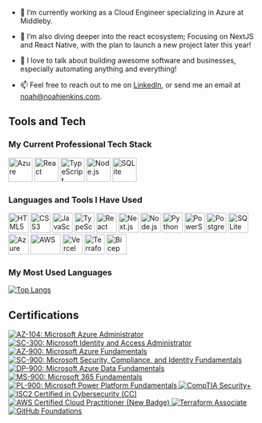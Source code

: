 - 🔭 I’m currently working as a Cloud Engineer specializing in Azure at Middleby. 

- 🌱 I’m also diving deeper into the react ecosystem; Focusing on NextJS and React Native, with the plan to launch a new project later this year! 

- 💬 I love to talk about building awesome software and businesses, especially automating anything and everything! 

- 📫 Feel free to reach out to me on [LinkedIn](https://www.linkedin.com/in/noah-jenkins/), or send me an email at [noah@noahjenkins.com](mailto:noah@noahjenkins.com).

## Tools and Tech

### My Current Professional Tech Stack

<p align="left">
  <img src="https://cdn.jsdelivr.net/gh/devicons/devicon/icons/azure/azure-original.svg" alt="Azure" width="48" height="48"/>
  <img src="https://cdn.jsdelivr.net/gh/devicons/devicon/icons/react/react-original.svg" alt="React" width="48" height="48"/>
  <img src="https://cdn.jsdelivr.net/gh/devicons/devicon/icons/typescript/typescript-original.svg" alt="TypeScript" width="48" height="48"/>
  <img src="https://cdn.jsdelivr.net/gh/devicons/devicon/icons/nodejs/nodejs-original.svg" alt="Node.js" width="48" height="48"/>
  <img src="https://cdn.jsdelivr.net/gh/devicons/devicon/icons/sqlite/sqlite-original.svg" alt="SQLite" width="48" height="48"/>
</p>

### Languages and Tools I Have Used

<p align="left">
  <img src="https://cdn.jsdelivr.net/gh/devicons/devicon/icons/html5/html5-original.svg" alt="HTML5" width="40" height="40"/>
  <img src="https://cdn.jsdelivr.net/gh/devicons/devicon/icons/css3/css3-original.svg" alt="CSS3" width="40" height="40"/>
  <img src="https://cdn.jsdelivr.net/gh/devicons/devicon/icons/javascript/javascript-original.svg" alt="JavaScript" width="40" height="40"/>
  <img src="https://cdn.jsdelivr.net/gh/devicons/devicon/icons/typescript/typescript-original.svg" alt="TypeScript" width="40" height="40"/>
  <img src="https://cdn.jsdelivr.net/gh/devicons/devicon/icons/react/react-original.svg" alt="React" width="40" height="40"/>
  <img src="https://cdn.jsdelivr.net/gh/devicons/devicon/icons/nextjs/nextjs-original.svg" alt="Next.js" width="40" height="40"/>
  <img src="https://cdn.jsdelivr.net/gh/devicons/devicon/icons/nodejs/nodejs-original.svg" alt="Node.js" width="40" height="40"/>
  <img src="https://cdn.jsdelivr.net/gh/devicons/devicon/icons/python/python-original.svg" alt="Python" width="40" height="40"/>
  <img src="https://cdn.jsdelivr.net/gh/devicons/devicon/icons/powershell/powershell-original.svg" alt="PowerShell" width="40" height="40"/>
  <img src="https://cdn.jsdelivr.net/gh/devicons/devicon/icons/postgresql/postgresql-original.svg" alt="PostgreSQL" width="40" height="40"/>
  <img src="https://cdn.jsdelivr.net/gh/devicons/devicon/icons/sqlite/sqlite-original.svg" alt="SQLite" width="40" height="40"/>
  <img src="https://cdn.jsdelivr.net/gh/devicons/devicon/icons/azure/azure-original.svg" alt="Azure" width="40" height="40"/>
  <img src="https://upload.wikimedia.org/wikipedia/commons/9/93/Amazon_Web_Services_Logo.svg" alt="AWS" width="60" height="40"/>
  <img src="https://cdn.jsdelivr.net/gh/devicons/devicon/icons/vercel/vercel-original.svg" alt="Vercel" width="40" height="40"/>
  <img src="https://cdn.jsdelivr.net/gh/devicons/devicon/icons/terraform/terraform-original.svg" alt="Terraform" width="40" height="40"/>
  <img src="https://ms-azuretools.gallerycdn.vsassets.io/extensions/ms-azuretools/visualstudiobicep/0.36.1.42791/1748626478444/Microsoft.VisualStudio.Services.Icons.Default" alt="Bicep" width="40" height="40"/>
</p>

### My Most Used Languages

<a href="https://github.com/anuraghazra/github-readme-stats">
  <img src="https://github-readme-stats.vercel.app/api/top-langs/?username=noahjenkins&layout=donut&hide=css,html&langs_count=6" alt="Top Langs"/>
</a>

## Certifications

<!-- Markdown badge style for maximum compatibility -->
<p align="left">
  <a href="https://www.credly.com/badges/63316b60-f62d-4c1b-8d7c-7c8bfa41a1ba/public_url" target="_blank">
    <img src="https://img.shields.io/badge/AZ--104-Azure%20Administrator-blue?logo=microsoftazure&logoColor=white" alt="AZ-104: Microsoft Azure Administrator"/>
  </a>
  <a href="https://www.credly.com/badges/2e2d5b6c-7c1e-4e5c-9c7e-7b4e6c1b7b7e/public_url" target="_blank">
    <img src="https://img.shields.io/badge/SC--300-Identity%20and%20Access%20Admin-blue?logo=microsoftazure&logoColor=white" alt="SC-300: Microsoft Identity and Access Administrator"/>
  </a>
  <a href="https://www.credly.com/badges/70c5b6c7-8b4e-4e5c-9c7e-7b4e6c1b7b7e/public_url" target="_blank">
    <img src="https://img.shields.io/badge/AZ--900-Azure%20Fundamentals-blue?logo=microsoftazure&logoColor=white" alt="AZ-900: Microsoft Azure Fundamentals"/>
  </a>
  <a href="https://www.credly.com/badges/70c5b6c7-8b4e-4e5c-9c7e-7b4e6c1b7b7e/public_url" target="_blank">
    <img src="https://img.shields.io/badge/SC--900-Security%20Compliance%20Identity-blue?logo=microsoftazure&logoColor=white" alt="SC-900: Microsoft Security, Compliance, and Identity Fundamentals"/>
  </a>
  <a href="https://www.credly.com/badges/70c5b6c7-8b4e-4e5c-9c7e-7b4e6c1b7b7e/public_url" target="_blank">
    <img src="https://img.shields.io/badge/DP--900-Data%20Fundamentals-blue?logo=microsoftazure&logoColor=white" alt="DP-900: Microsoft Azure Data Fundamentals"/>
  </a>
  <a href="https://www.credly.com/badges/70c5b6c7-8b4e-4e5c-9c7e-7b4e6c1b7b7e/public_url" target="_blank">
    <img src="https://img.shields.io/badge/MS--900-Microsoft%20365%20Fundamentals-blue?logo=microsoftazure&logoColor=white" alt="MS-900: Microsoft 365 Fundamentals"/>
  </a>
  <a href="https://www.credly.com/badges/70c5b6c7-8b4e-4e5c-9c7e-7b4e6c1b7b7e/public_url" target="_blank">
    <img src="https://img.shields.io/badge/PL--900-Power%20Platform%20Fundamentals-blue?logo=microsoftazure&logoColor=white" alt="PL-900: Microsoft Power Platform Fundamentals"/>
  </a>
  <a href="https://www.credly.com/badges/70c5b6c7-8b4e-4e5c-9c7e-7b4e6c1b7b7e/public_url" target="_blank">
    <img src="https://img.shields.io/badge/Security+-CompTIA%20Security+-red?logo=compTIA&logoColor=white" alt="CompTIA Security+"/>
  </a>
  <a href="https://www.credly.com/badges/70c5b6c7-8b4e-4e5c-9c7e-7b4e6c1b7b7e/public_url" target="_blank">
    <img src="https://img.shields.io/badge/ISC2%20CC-Certified%20in%20Cybersecurity-blueviolet?logo=ISC2&logoColor=white" alt="ISC2 Certified in Cybersecurity (CC)"/>
  </a>
  <a href="https://www.credly.com/badges/f883de57-e9a0-4e16-83bc-255bdd58005d/public_url" target="_blank">
    <img src="https://img.shields.io/badge/AWS%20CCP-Cloud%20Practitioner-orange?logo=amazonaws&logoColor=white" alt="AWS Certified Cloud Practitioner (New Badge)"/>
  </a>
  <a href="https://www.credly.com/badges/70c5b6c7-8b4e-4e5c-9c7e-7b4e6c1b7b7e/public_url" target="_blank">
    <img src="https://img.shields.io/badge/Terraform-Associate-623CE4?logo=terraform&logoColor=white" alt="Terraform Associate"/>
  </a>
  <a href="https://www.credly.com/badges/70c5b6c7-8b4e-4e5c-9c7e-7b4e6c1b7b7e/public_url" target="_blank">
    <img src="https://img.shields.io/badge/GitHub-Foundations-181717?logo=github&logoColor=white" alt="GitHub Foundations"/>
  </a>
</p>

